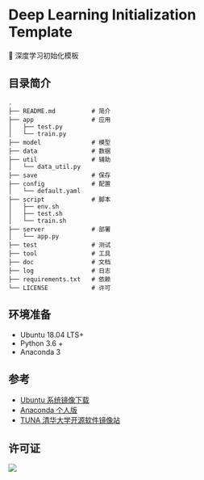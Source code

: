 # Deep Learning Initialization Template

🧠 深度学习初始化模板

## 目录简介

```
.
├── README.md          # 简介
├── app                # 应用
│   ├── test.py
│   └── train.py
├── model              # 模型
├── data               # 数据
├── util               # 辅助
│   └── data_util.py
├── save               # 保存
├── config             # 配置
│   └── default.yaml
├── script             # 脚本
│   ├── env.sh
│   ├── test.sh
│   └── train.sh
├── server             # 部署
│   └── app.py
├── test               # 测试
├── tool               # 工具
├── doc                # 文档
├── log                # 日志
├── requirements.txt   # 依赖
└── LICENSE            # 许可
```

## 环境准备

- Ubuntu 18.04 LTS+
- Python 3.6 +
- Anaconda 3

## 参考

- [Ubuntu 系统镜像下载](https://cn.ubuntu.com/download)
- [Anaconda 个人版](https://www.anaconda.com/products/individual#)
- [TUNA 清华大学开源软件镜像站](https://mirrors.tuna.tsinghua.edu.cn/)

## 许可证

[![](https://award.dovolopor.com?lt=License&rt=MIT&rbc=green)](./LICENSE)
